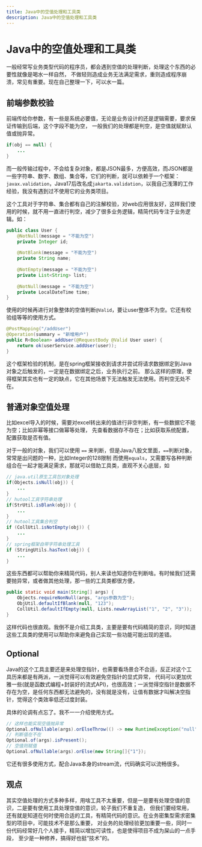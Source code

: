 ```yaml
---
title: Java中的空值处理和工具类
description: Java中的空值处理和工具类
---
```


# Java中的空值处理和工具类

一般经常写业务类型代码的程序员，都会遇到空值的处理判断，处理这个东西的必要性就像是喝水一样自然，
不做轻则造成业务无法满足需求，重则造成程序崩溃，常见有重要。现在自己整理一下，可以水一篇。

## 前端参数校验

前端传给你参数，有一些是系统必要值，无论是业务设计的还是逻辑需要，要求保证传输到后端，这个字段不能为空，
一般我们的处理都是判空，是空值就赋默认值或抛异常。

```java
if(obj == null) {
    ...
}
```

而一般传输过程中，不会给复杂对象，都是JSON最多，方便高效，而JSON都是一些字符串、数字、数组、集合等，它们的判断，就可以依赖于一个框架：
`javax.validation`，Java17后改名成`jakarta.validation`，以我自己浅薄的工作经验，我没有遇到过不使用它的业务类项目。

这个工具对于字符串、集合都有自己的注解校验，对web应用很友好，这样我们使用的时候，就不用一直进行判空，减少了很多业务逻辑，精简代码专注于业务逻辑。如：

```java
public class User {
    @NotNull(message = "不能为空")
    private Integer id;
    
    @NotBlank(message = "不能为空")
    private String name;
    
    @NotEmpty(message = "不能为空")
    private List<String> list;
    
    @NotNull(message = "不能为空")
    private LocalDateTime time;
}
```

使用的时候再进行对象整体的空值判断`@Valid`，要让user整体不为空。它还有校验组等等的使用方式。

```java
@PostMapping("/addUser")
@Operation(summary = "新增用户")
public R<Boolean> addUser(@RequestBody @Valid User user) {
    return ok(userService.addUser(user));
}
```

这个框架检验的机制，是在spring框架接收到请求并尝试将请求数据绑定到Java对象之后触发的，一定是在数据绑定之后，业务执行之前。
那么这样的原理，使得框架其实也有一定的缺点，它在其他场景下无法触发无法使用。而判空无处不在。

## 普通对象空值处理

比如excel导入的时候，需要对excel转出来的值进行非空判断，有一些数据它不能为空；比如非幂等接口做幂等处理，
先查看数据存不存在；比如获取系统配置，配置获取是否有值。

对于一般的对象，我们可以使用 `==` 来判断，但是Java八股文里面，`==`判断对象，常常是出问题的一种，比如Integer的128限制
而使用`equals`，又需要写各种判断组合在一起才能满足需求，那就可以借助工具类，直观不关心底层，如

```java
// java.util原生工具包对象处理
if(Objects.isNull(obj)) {
    ...
}
// hutool工具字符串处理
if(StrUtil.isBlank(obj)) {
    ...
}
// hutool工具集合判空
if (CollUtil.isNotEmpty(obj)) {
    ...
}
// spring框架自带字符串处理工具
if (StringUtils.hasText(obj)) {
    ...
}
```

这些东西都可以帮助你来精简代码，别人来读也知道你在判断啥。有时候我们还需要抛异常，或者做其他处理，那一些的工具类都很方便，

```java
public static void main(String[] args) {
    Objects.requireNonNull(args, "args参数为空");
    ObjUtil.defaultIfBlank(null, "123");
    CollUtil.defaultIfEmpty(null, Lists.newArrayList("1", "2", "3"));
}
```

这样代码也很直观。我倒不是介绍工具类，主要是要有代码精简的意识，同时知道这些工具类的使用可以帮助你来避免自己实现一些功能可能出现的差错。

## Optional

Java的这个工具主要还是来处理空指针，也需要看场景合不合适，反正对这个工具历来都是有两派，一派觉得可以有效避免空指针的显式异常，
代码可以更加优雅一些(就是函数式编程+封装好的流式API)，也很高效；一派觉得空指针是数据不存在为空，是任何东西都无法避免的，没有就是没有，让值有数据才叫解决空指针，觉得这个类效率低还过度封装。

具体的论调有点忘了。我不一一介绍使用方式。

```java
// 这样也能实现空值抛异常
Optional.ofNullable(args).orElseThrow(() -> new RuntimeException("null"));
// 判断值在不在
Optional.of(args).isPresent();
// 空值则赋值
Optional.ofNullable(args).orElse(new String[]{"1"});
```

它还有很多使用方式，配合Java本身的stream流，代码确实可以流畅很多。

## 观点

其实空值处理的方式多种多样，用啥工具不太重要，但是一是要有处理空值的意识，二是要有使用工具处理空值的意识，轮子我们不重复造，
但我们要经常用，还有就是知道在何时使用合适的工具，有精简代码的意识。在业务密集型需求密集型的项目中，可能技术不是那么重要，
对业务的处理经验更加重要一些，同时一份代码经常好几个人接手，精简以增加可读性，也是使得项目不成为屎山的一点手段，
至少是一种修养，搞得好也挺“技术”的。